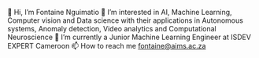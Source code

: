 👋 Hi, I’m Fontaine Nguimatio
👀 I’m interested in AI, Machine Learning, Computer vision and Data science with their applications in Autonomous systems, Anomaly detection, Video analytics and Computational Neuroscience
🌱 I’m currently a Junior Machine Learning Engineer at ISDEV EXPERT Cameroon
📫 How to reach me fontaine@aims.ac.za
